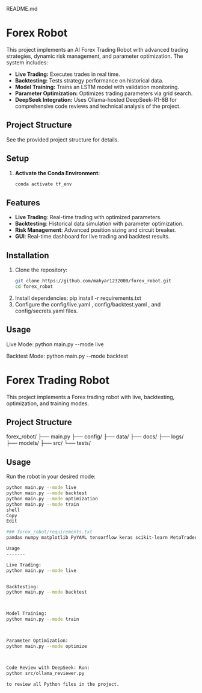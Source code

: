 README.md

# Forex Robot

This project implements an AI Forex Trading Robot with advanced trading strategies, dynamic risk management, and parameter optimization. The system includes:

- **Live Trading:** Executes trades in real time.
- **Backtesting:** Tests strategy performance on historical data.
- **Model Training:** Trains an LSTM model with validation monitoring.
- **Parameter Optimization:** Optimizes trading parameters via grid search.
- **DeepSeek Integration:** Uses Ollama-hosted DeepSeek-R1-8B for comprehensive code reviews and technical analysis of the project.

## Project Structure

See the provided project structure for details.

## Setup

1. **Activate the Conda Environment:**
   ```bash
   conda activate tf_env

## Features

- **Live Trading**: Real-time trading with optimized parameters.
- **Backtesting**: Historical data simulation with parameter optimization.
- **Risk Management**: Advanced position sizing and circuit breaker.
- **GUI**: Real-time dashboard for live trading and backtest results.

## Installation

1. Clone the repository:
   ```bash
   git clone https://github.com/mahyar1232000/forex_robot.git
   cd forex_robot
2. Install dependencies:
   pip install -r requirements.txt
3. Configure the
   config/live.yaml
   ,
   config/backtest.yaml
   , and
   config/secrets.yaml
   files.

## Usage

Live Mode:
python main.py --mode live

Backtest Mode:
python main.py --mode backtest

# Forex Trading Robot

This project implements a Forex trading robot with live, backtesting, optimization, and training modes.

## Project Structure

forex_robot/ ├── main.py ├── config/ ├── data/ ├── docs/ ├── logs/ ├── models/ ├── src/ └── tests/

## Usage

Run the robot in your desired mode:

```bash
python main.py --mode live
python main.py --mode backtest
python main.py --mode optimization
python main.py --mode train
shell
Copy
Edit

### forex_robot/requirements.txt
pandas numpy matplotlib PyYAML tensorflow keras scikit-learn MetaTrader5 talib joblib pytz

Usage
-------

Live Trading:
python main.py --mode live


Backtesting:
python main.py --mode backtest



Model Training:
python main.py --mode train



Parameter Optimization:
python main.py --mode optimize



Code Review with DeepSeek: Run:
python src/ollama_reviewer.py

to review all Python files in the project.
